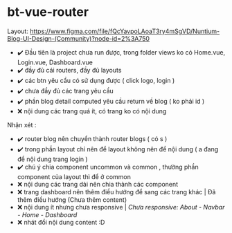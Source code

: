 # bt-vue-router

Layout: https://www.figma.com/file/fQcYavpoLAoaT3ry4mSgVD/Nuntium-Blog-UI-Design-(Community)?node-id=2%3A750

- :heavy_check_mark: Đầu tiên là project chưa run được, trong folder views ko có Home.vue, Login.vue, Dashboard.vue
- :heavy_check_mark: đầy đủ cái routers, đầy đủ layouts
- :heavy_check_mark: các btn yêu cầu có sử dụng được ( click logo, login )
- :heavy_check_mark: chưa đầy đủ các trang yêu cầu
- :heavy_check_mark: phần blog detail computed yêu cầu return về blog ( ko phải id )
- :x: nội dung các trang quá ít, có trang ko có nội dung

Nhận xét :

- :heavy_check_mark: router blog nên chuyển thành router blogs ( có s )
- :heavy_check_mark: trong phần layout chỉ nên để layout không nên để nội dung ( a đang để nội dung trang login )
- :heavy_check_mark: chú ý chia component uncommon và common , thường phần component của layout thì để ở common
- :x: nội dung các trang dài nên chia thành các component
- :x: trang dashboard nên thêm điều hướng để sang các trang khác | Đã thêm điều hướng (Chưa thêm content)
- :x: nội dung ít nhưng chưa responsive | *Chưa responsive: About - Navbar - Home - Dashboard*
- :x: nhát đổi nội dung content :D
